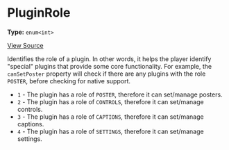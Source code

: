 # PluginRole

**Type:** `enum<int>`

[View Source](../../../vime-complete/src/core/PluginRole.js)

Identifies the role of a plugin. In other words, it helps the player identify "special" plugins 
that provide some core functionality. For example, the `canSetPoster` property will check if there
are any plugins with the role `POSTER`, before checking for native support.

- `1` - The plugin has a role of `POSTER`, therefore it can set/manage posters.
- `2` - The plugin has a role of `CONTROLS`, therefore it can set/manage controls.
- `3` - The plugin has a role of `CAPTIONS`, therefore it can set/manage captions.
- `4` - The plugin has a role of `SETTINGS`, therefore it can set/manage settings.